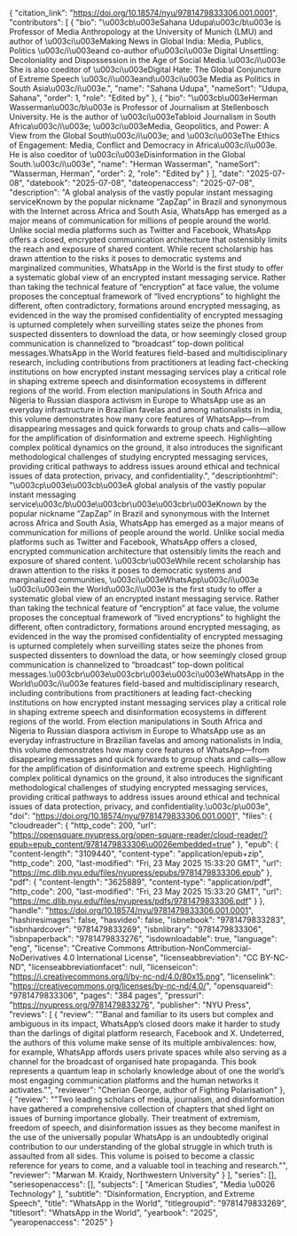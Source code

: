 {
   "citation_link": "https://doi.org/10.18574/nyu/9781479833306.001.0001",
   "contributors": [
     {
       "bio": "\u003cb\u003eSahana Udupa\u003c/b\u003e is Professor of Media Anthropology at the University of Munich (LMU) and author of \u003ci\u003eMaking News in Global India: Media, Publics, Politics \u003c/i\u003eand co-author of\u003ci\u003e Digital Unsettling: Decoloniality and Dispossession in the Age of Social Media.\u003c/i\u003e She is also coeditor of \u003ci\u003eDigital Hate: The Global Conjuncture of Extreme Speech \u003c/i\u003eand\u003ci\u003e Media as Politics in South Asia\u003c/i\u003e.",
       "name": "Sahana Udupa",
       "nameSort": "Udupa, Sahana",
       "order": 1,
       "role": "Edited by"
     },
     {
       "bio": "\u003cb\u003eHerman Wasserman\u003c/b\u003e is Professor of Journalism at Stellenbosch University. He is the author of \u003ci\u003eTabloid Journalism in South Africa\u003c/i\u003e; \u003ci\u003eMedia, Geopolitics, and Power: A View from the Global South\u003c/i\u003e; and \u003ci\u003eThe Ethics of Engagement: Media, Conflict and Democracy in Africa\u003c/i\u003e. He is also coeditor of \u003ci\u003eDisinformation in the Global South.\u003c/i\u003e",
       "name": "Herman Wasserman",
       "nameSort": "Wasserman, Herman",
       "order": 2,
       "role": "Edited by"
     }
   ],
   "date": "2025-07-08",
   "datebook": "2025-07-08",
   "dateopenaccess": "2025-07-08",
   "description": "A global analysis of the vastly popular instant messaging serviceKnown by the popular nickname “ZapZap” in Brazil and synonymous with the Internet across Africa and South Asia, WhatsApp has emerged as a major means of communication for millions of people around the world. Unlike social media platforms such as Twitter and Facebook, WhatsApp offers a closed, encrypted communication architecture that ostensibly limits the reach and exposure of shared content. While recent scholarship has drawn attention to the risks it poses to democratic systems and marginalized communities, WhatsApp in the World is the first study to offer a systematic global view of an encrypted instant messaging service. Rather than taking the technical feature of “encryption” at face value, the volume proposes the conceptual framework of “lived encryptions” to highlight the different, often contradictory, formations around encrypted messaging, as evidenced in the way the promised confidentiality of encrypted messaging is upturned completely when surveilling states seize the phones from suspected dissenters to download the data, or how seemingly closed group communication is channelized to “broadcast” top-down political messages.WhatsApp in the World features field-based and multidisciplinary research, including contributions from practitioners at leading fact-checking institutions on how encrypted instant messaging services play a critical role in shaping extreme speech and disinformation ecosystems in different regions of the world. From election manipulations in South Africa and Nigeria to Russian diaspora activism in Europe to WhatsApp use as an everyday infrastructure in Brazilian favelas and among nationalists in India, this volume demonstrates how many core features of WhatsApp—from disappearing messages and quick forwards to group chats and calls—allow for the amplification of disinformation and extreme speech. Highlighting complex political dynamics on the ground, it also introduces the significant methodological challenges of studying encrypted messaging services, providing critical pathways to address issues around ethical and technical issues of data protection, privacy, and confidentiality.",
   "descriptionhtml": "\u003cp\u003e\u003cb\u003eA global analysis of the vastly popular instant messaging service\u003c/b\u003e\u003cbr\u003e\u003cbr\u003eKnown by the popular nickname “ZapZap” in Brazil and synonymous with the Internet across Africa and South Asia, WhatsApp has emerged as a major means of communication for millions of people around the world. Unlike social media platforms such as Twitter and Facebook, WhatsApp offers a closed, encrypted communication architecture that ostensibly limits the reach and exposure of shared content. \u003cbr\u003eWhile recent scholarship has drawn attention to the risks it poses to democratic systems and marginalized communities, \u003ci\u003eWhatsApp\u003c/i\u003e \u003ci\u003ein the World\u003c/i\u003e is the first study to offer a systematic global view of an encrypted instant messaging service. Rather than taking the technical feature of “encryption” at face value, the volume proposes the conceptual framework of “lived encryptions” to highlight the different, often contradictory, formations around encrypted messaging, as evidenced in the way the promised confidentiality of encrypted messaging is upturned completely when surveilling states seize the phones from suspected dissenters to download the data, or how seemingly closed group communication is channelized to “broadcast” top-down political messages.\u003cbr\u003e\u003cbr\u003e\u003ci\u003eWhatsApp in the World\u003c/i\u003e features field-based and multidisciplinary research, including contributions from practitioners at leading fact-checking institutions on how encrypted instant messaging services play a critical role in shaping extreme speech and disinformation ecosystems in different regions of the world. From election manipulations in South Africa and Nigeria to Russian diaspora activism in Europe to WhatsApp use as an everyday infrastructure in Brazilian favelas and among nationalists in India, this volume demonstrates how many core features of WhatsApp—from disappearing messages and quick forwards to group chats and calls—allow for the amplification of disinformation and extreme speech. Highlighting complex political dynamics on the ground, it also introduces the significant methodological challenges of studying encrypted messaging services, providing critical pathways to address issues around ethical and technical issues of data protection, privacy, and confidentiality.\u003c/p\u003e",
   "doi": "https://doi.org/10.18574/nyu/9781479833306.001.0001",
   "files": {
     "cloudreader": {
       "http_code": 200,
       "url": "https://opensquare.nyupress.org/open-square-reader/cloud-reader/?epub=epub_content/9781479833306\u0026embedded=true"
     },
     "epub": {
       "content-length": "3109440",
       "content-type": "application/epub+zip",
       "http_code": 200,
       "last-modified": "Fri, 23 May 2025 15:33:20 GMT",
       "url": "https://mc.dlib.nyu.edu/files/nyupress/epubs/9781479833306.epub"
     },
     "pdf": {
       "content-length": "3625889",
       "content-type": "application/pdf",
       "http_code": 200,
       "last-modified": "Fri, 23 May 2025 15:33:20 GMT",
       "url": "https://mc.dlib.nyu.edu/files/nyupress/pdfs/9781479833306.pdf"
     }
   },
   "handle": "https://doi.org/10.18574/nyu/9781479833306.001.0001",
   "hashiresimages": false,
   "hasvideo": false,
   "isbnebook": "9781479833283",
   "isbnhardcover": "9781479833269",
   "isbnlibrary": "9781479833306",
   "isbnpaperback": "9781479833276",
   "isdownloadable": true,
   "language": "eng",
   "license": "Creative Commons Attribution-NonCommercial-NoDerivatives 4.0 International License",
   "licenseabbreviation": "CC BY-NC-ND",
   "licenseabbreviationfacet": null,
   "licenseicon": "https://i.creativecommons.org/l/by-nc-nd/4.0/80x15.png",
   "licenselink": "https://creativecommons.org/licenses/by-nc-nd/4.0/",
   "opensquareid": "9781479833306",
   "pages": "384 pages",
   "pressurl": "https://nyupress.org/9781479833276",
   "publisher": "NYU Press",
   "reviews": [
     {
       "review": "\"Banal and familiar to its users but complex and ambiguous in its impact, WhatsApp’s closed doors make it harder to study than the darlings of digital platform research, Facebook and X. Undeterred, the authors of this volume make sense of its multiple ambivalences: how, for example, WhatsApp affords users private spaces while also serving as a channel for the broadcast of organised hate propaganda. This book represents a quantum leap in scholarly knowledge about of one the world’s most engaging communication platforms and the human networks it activates.\"",
       "reviewer": "Cherian George, author of Fighting Polarisation"
     },
     {
       "review": "\"Two leading scholars of media, journalism, and disinformation have gathered a comprehensive collection of chapters that shed light on issues of burning importance globally. Their treatment of extremism, freedom of speech, and disinformation issues as they become manifest in the use of the universally popular WhatsApp is an undoubtedly original contribution to our understanding of the global struggle in which truth is assaulted from all sides. This volume is poised to become a classic reference for years to come, and a valuable tool in teaching and research.\"",
       "reviewer": "Marwan M. Kraidy, Northwestern University"
     }
   ],
   "series": [],
   "seriesopenaccess": [],
   "subjects": [
     "American Studies",
     "Media \u0026 Technology"
   ],
   "subtitle": "Disinformation, Encryption, and Extreme Speech",
   "title": "WhatsApp in the World",
   "titlegroupid": "9781479833269",
   "titlesort": "WhatsApp in the World",
   "yearbook": "2025",
   "yearopenaccess": "2025"
 }
